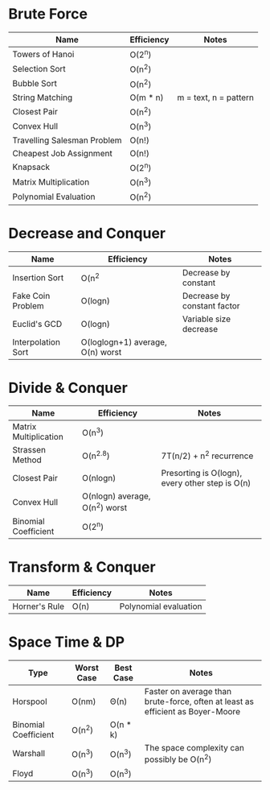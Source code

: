 # Brute Force
|Name|Efficiency|Notes|
|---|---|---|
|Towers of Hanoi|O(2<sup>n</sup>)||
|Selection Sort|O(n<sup>2</sup>)||
|Bubble Sort|O(n<sup>2</sup>)||
|String Matching|O(m * n)|m = text, n = pattern|
|Closest Pair|O(n<sup>2</sup>)||
|Convex Hull|O(n<sup>3</sup>)||
|Travelling Salesman Problem|O(n!)||
|Cheapest Job Assignment|O(n!)||
|Knapsack|O(2<sup>n</sup>)||
|Matrix Multiplication|O(n<sup>3</sup>)||
|Polynomial Evaluation|O(n<sup>2</sup>)||

# Decrease and Conquer
|Name|Efficiency|Notes|
|---|---|---|
|Insertion Sort|O(n<sup>2</sup>|Decrease by constant|
|Fake Coin Problem|O(logn)|Decrease by constant factor|
|Euclid's GCD|O(logn)|Variable size decrease|
|Interpolation Sort|O(loglogn+1) average, O(n) worst|


# Divide & Conquer
|Name|Efficiency|Notes|
|---|---|---|
|Matrix Multiplication|O(n<sup>3</sup>)||
|Strassen Method|O(n<sup>2.8</sup>)|7T(n/2) + n<sup>2</sup> recurrence|
|Closest Pair|O(nlogn)|Presorting is O(logn), every other step is O(n)|
|Convex Hull|O(nlogn) average, O(n<sup>2</sup>) worst|
|Binomial Coefficient|O(2<sup>n</sup>)||

# Transform & Conquer
|Name|Efficiency|Notes|
|---|---|---|
|Horner's Rule|O(n)|Polynomial evaluation|


# Space Time & DP
|Type|Worst Case|Best Case|Notes|
|---|---|---|---|
|Horspool|O(nm)|Θ(n)|Faster on average than brute-force, often at least as efficient as Boyer-Moore|
|Binomial Coefficient|O(n<sup>2</sup>)|O(n * k)||
|Warshall|O(n<sup>3</sup>)|O(n<sup>3</sup>)|The space complexity can possibly be O(n<sup>2</sup>)|
|Floyd|O(n<sup>3</sup>)|O(n<sup>3</sup>)||